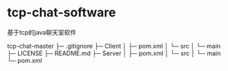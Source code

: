 # tcp-chat-software

基于tcp的java聊天室软件

tcp-chat-master
├─ .gitignore
├─ Client
│    ├─ pom.xml
│    └─ src
│           └─ main
├─ LICENSE
├─ README.md
├─ Server
│    ├─ pom.xml
│    └─ src
│           └─ main
└─ pom.xml
